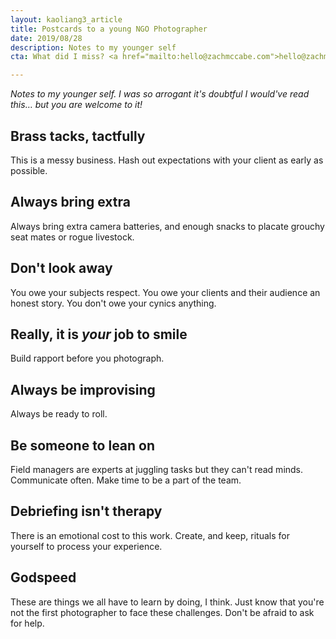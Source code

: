 ```yaml
---
layout: kaoliang3_article
title: Postcards to a young NGO Photographer
date: 2019/08/28
description: Notes to my younger self
cta: What did I miss? <a href="mailto:hello@zachmccabe.com">hello@zachmccabe.com</a>

---
```



_Notes to my younger self. I was so arrogant it's doubtful I would've read this… but you are welcome to it!_


## Brass tacks, tactfully

This is a messy business. Hash out expectations with your client as early as possible.



## Always bring extra

Always bring extra camera batteries, and enough snacks to placate grouchy seat mates or rogue livestock.



## Don't look away

You owe your subjects respect. You owe your clients and their audience an honest story. You don't owe your cynics anything.



## Really, it is *your* job to smile

Build rapport before you photograph.



## Always be improvising

Always be ready to roll.




## Be someone to lean on

Field managers are experts at juggling tasks but they can't read minds. Communicate often. Make time to be a part of the team.



## Debriefing isn't therapy

There is an emotional cost to this work. Create, and keep, rituals for yourself to process your experience.



## Godspeed

These are things we all have to learn by doing, I think. Just know that you're not the first photographer to face these challenges. Don't be afraid to ask for help.

